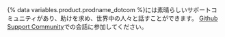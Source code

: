 {% data variables.product.prodname_dotcom %}には素晴らしいサポートコミュニティがあり、助けを求め、世界中の人々と話すことができます。 [Github Support Community](https://github.community/)での会話に参加してください。
